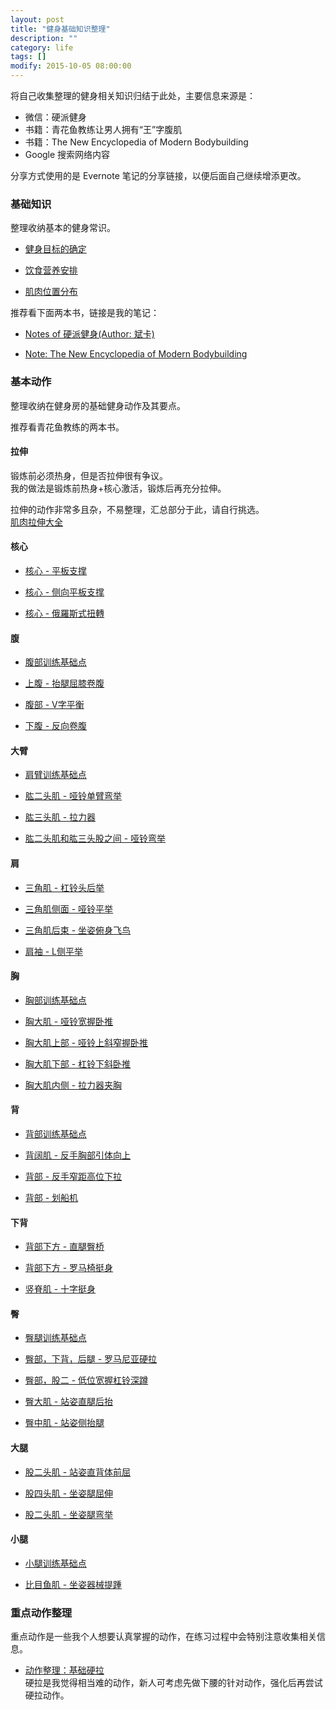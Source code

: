 ```yaml
---
layout: post
title: "健身基础知识整理"
description: ""
category: life
tags: []
modify: 2015-10-05 08:00:00
---
```


将自己收集整理的健身相关知识归结于此处，主要信息来源是：     

+ 微信：硬派健身    
+ 书籍：青花鱼教练让男人拥有“王”字腹肌   
+ 书籍：The New Encyclopedia of Modern Bodybuilding     
+ Google 搜索网络内容

分享方式使用的是 Evernote 笔记的分享链接，以便后面自己继续增添更改。


### 基础知识

整理收纳基本的健身常识。

+ [健身目标的确定](https://www.evernote.com/l/ADDbNuNhR1lNBKnXO4NMD7cbsyXLyeFHonY)

+ [饮食营养安排](https://www.evernote.com/l/ADCG7i-skuRM7pajZGUwfJSDNSVAgNRNUh0)

+ [肌肉位置分布](https://www.evernote.com/l/ADC_WX5P75BLP5mDwIOCHjaye26HXvZmkx4)

推荐看下面两本书，链接是我的笔记：

+ [Notes of 硬派健身(Author: 斌卡)](https://www.evernote.com/l/ADCRQ846ulxGgr19JDQycXeGuIaOQU5p8Es)

+ [Note: The New Encyclopedia of Modern Bodybuilding](https://www.evernote.com/l/ADCEeDWJ3PZHubDIpjDOsip1KKaZs7Ra3wI)


### 基本动作

整理收纳在健身房的基础健身动作及其要点。

推荐看青花鱼教练的两本书。

#### 拉伸
锻炼前必须热身，但是否拉伸很有争议。    
我的做法是锻炼前热身+核心激活，锻炼后再充分拉伸。

拉伸的动作非常多且杂，不易整理，汇总部分于此，请自行挑选。   
[肌肉拉伸大全](https://www.evernote.com/l/ADBKBR5Rm_1DfbkcXnvViS0jRb_eWqgEvV0)


#### 核心
+ [核心 - 平板支撑](https://www.evernote.com/l/ADCo2VM8HwtEK7rp5LYkQ-uuAFtBGOcKKb0)

+ [核心 - 侧向平板支撑](https://www.evernote.com/l/ADDw_WsqMn5PwqB_vHk1EKZRFwb4sWLut-A)

+ [核心 - 俄羅斯式扭轉](https://www.evernote.com/l/ADBqrfSrqkpK-IctfEbc2DKKkmnAP-LYrRg)


#### 腹
+ [腹部训练基础点](https://www.evernote.com/l/ADBS1o1X4lFHBrlfxGgm33MvktrKM3g0TVM)

+ [上腹 - 抬腿屈膝卷腹](https://www.evernote.com/l/ADASwkSZwbZLooNoFD5FhuyWC8t1lLCRsng)

+ [腹部 - V字平衡](https://www.evernote.com/l/ADA-fwumzLhOpZSp2IEtlryHSoSLtOPYIyE)

+ [下腹 - 反向卷腹](https://www.evernote.com/l/ADBSC5dt_8pDKqTbKr9iKZIDkg1eJChw79E)


#### 大臂
+ [肩臂训练基础点](https://www.evernote.com/l/ADC5Pdp9SBxHFqozoEUQ5HGjW0DWkBmJxu0)

+ [肱二头肌 - 哑铃单臂弯举](https://www.evernote.com/l/ADAt1FfNJJVMtIxmPUueJRvrZuOiqqX-HTI)

+ [肱三头肌 - 拉力器](https://www.evernote.com/l/ADBu74y5MxRHf7oXq5n9fP9cB2Rm-SaNobs)

+ [肱二头肌和肱三头股之间 - 哑铃弯举](https://www.evernote.com/l/ADDwbnKDZmlGaKRdDt6m5vGU7Vd2aS_NVrI)


#### 肩
+ [三角肌 - 杠铃头后举](https://www.evernote.com/l/ADAllqcvgu9F3JNi4t0YGGqxevgDRptKsu4)

+ [三角肌侧面 - 哑铃平举](https://www.evernote.com/l/ADCIpXaleOhN-JFCz0c58mItO8YNxAMpieI)

+ [三角肌后束 - 坐姿俯身飞鸟](https://www.evernote.com/l/ADDtge2k1kZO06VUOqR5sgrfCPD-05RXkNY)

+ [肩袖 - L侧平举](https://www.evernote.com/l/ADD2xpCj1xJH1K6G2PAlZSToSjETvzudyQw)


#### 胸

+ [胸部训练基础点](https://www.evernote.com/l/ADBIwQOfYjJOMaAc_d6ZGgz0WQZnRSHf6d0)

+ [胸大肌 - 哑铃宽握卧推](https://www.evernote.com/l/ADA04WztKSRF8pcYujbf2CdphoumeVRdfEI)

+ [胸大肌上部 - 哑铃上斜窄握卧推](https://www.evernote.com/l/ADCL9gd07nhBCLXt5pll1HIVLfangIBS6so)

+ [胸大肌下部 - 杠铃下斜卧推](https://www.evernote.com/l/ADB0V4o1LrtGeKeUJGWw61IaVDI3doNrBEI)

+ [胸大肌内侧 - 拉力器夹胸](https://www.evernote.com/l/ADB7Gbt6cR1MGrP3ZbOIyXZHQLyiyTi0JY8)


#### 背

+ [背部训练基础点](https://www.evernote.com/l/ADC0CPFDuftAmrCbRQ64As5o68egdZGTPtE)

+ [背阔肌 - 反手胸部引体向上](https://www.evernote.com/l/ADBcn_R3YKhA871-AgiEUda-SJBcRab7diw)

+ [背部 - 反手窄距高位下拉](https://www.evernote.com/l/ADBZ6q1PbjhKtqaI_V-_GmcvE-Kk7u96N-M)

+ [背部 - 划船机](https://www.evernote.com/l/ADDPuaf0Tm1NPJN1cRdWLICqslIlCUr6jN4)


#### 下背

+ [背部下方 - 直腿臀桥](https://www.evernote.com/l/ADA6Hac2JaZA46AKvlGWtEDIjL_MNBS0ic0)

+ [背部下方 - 罗马椅挺身](https://www.evernote.com/l/ADDJU73pkZ1Ke59VYi35mvB-Ipd-iHuEcXE)

+ [竖脊肌 - 十字挺身](https://www.evernote.com/l/ADDnJVGKsFBFj6pnuVN-jUuYV3h0d2l3G_0)


#### 臀

+ [臀腿训练基础点](https://www.evernote.com/l/ADBfCcGixFNL-aNgvZ85bCtRuvEiqw2Gq9Q)

+ [臀部，下背，后腿 - 罗马尼亚硬拉](https://www.evernote.com/l/ADDSRk-4iNdOf6m6QSZsWBUEacN7G5_QRqY)

+ [臀部，股二 - 低位宽握杠铃深蹲](https://www.evernote.com/l/ADCTIzb_Ex1LVoGajtFEWUTME7V5u6DJkjs)

+ [臀大肌 - 站姿直腿后抬](https://www.evernote.com/l/ADDv4f5cyFtEY71QKL4fdIXoFri0svbh4yo)

+ [臀中肌 - 站姿侧抬腿](https://www.evernote.com/l/ADC6gadccD9NlJ29G8VhSXQpLkiKVw83wTw)


#### 大腿

+ [股二头肌 - 站姿直背体前屈](https://www.evernote.com/l/ADDhvRv0utBM_qGr5SaynvF6vnYMQJGxm0M)

+ [股四头肌 - 坐姿腿屈伸](https://www.evernote.com/l/ADBOf2HBKl5BrLljLjyjCbCS0ykjokL58ys)

+ [股二头肌 - 坐姿腿弯举](https://www.evernote.com/l/ADCdrU7fOC5DY4-iF9uuko7CmRzlWpw4b_w)


#### 小腿

+ [小腿训练基础点](https://www.evernote.com/l/ADCeRjC95c1A_rSmhSEyyXNlR1ddni6L9vg)

+ [比目鱼肌 - 坐姿器械提踵](https://www.evernote.com/l/ADAACBml-a9FRKAkdDLHjZFR_AmpnTK7af4)



### 重点动作整理
重点动作是一些我个人想要认真掌握的动作，在练习过程中会特别注意收集相关信息。

+ [动作整理：基础硬拉](https://www.evernote.com/l/ADDjn-IGic5OlZl1VyTW7PoRQ9h5nwAHkRk)     
  硬拉是我觉得相当难的动作，新人可考虑先做下腰的针对动作，强化后再尝试硬拉动作。
